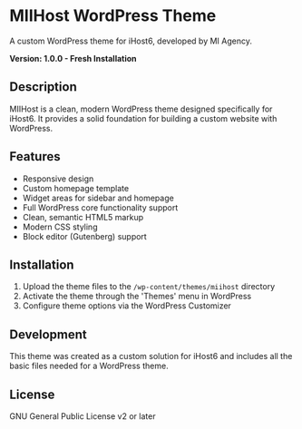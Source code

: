 # MIIHost WordPress Theme

A custom WordPress theme for iHost6, developed by MI Agency.

**Version: 1.0.0 - Fresh Installation**

## Description

MIIHost is a clean, modern WordPress theme designed specifically for iHost6. It provides a solid foundation for building a custom website with WordPress.

## Features

- Responsive design
- Custom homepage template
- Widget areas for sidebar and homepage
- Full WordPress core functionality support
- Clean, semantic HTML5 markup
- Modern CSS styling
- Block editor (Gutenberg) support

## Installation

1. Upload the theme files to the `/wp-content/themes/miihost` directory
2. Activate the theme through the 'Themes' menu in WordPress
3. Configure theme options via the WordPress Customizer

## Development

This theme was created as a custom solution for iHost6 and includes all the basic files needed for a WordPress theme.

## License

GNU General Public License v2 or later
